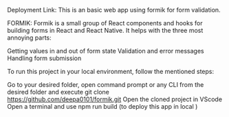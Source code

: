 Deployment Link:
This is an basic web app using formik for form validation.

FORMIK:
Formik is a small group of React components and hooks for building forms in React and React Native. It helps with the three most annoying parts:

Getting values in and out of form state
Validation and error messages
Handling form submission


To run this project in your local environment, follow the mentioned steps:

Go to your desired folder, open command prompt or any CLI from the desired folder and execute git clone https://github.com/deepa0101/formik.git
Open the cloned project in VScode
Open a terminal and use npm run build (to deploy this app in local )
